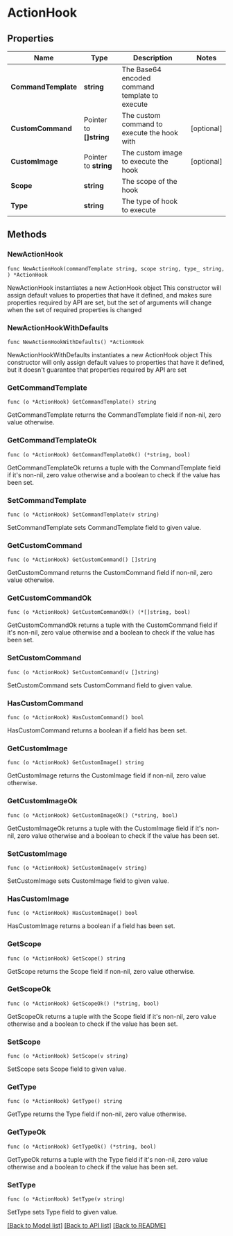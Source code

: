 # ActionHook

## Properties

Name | Type | Description | Notes
------------ | ------------- | ------------- | -------------
**CommandTemplate** | **string** | The Base64 encoded command template to execute | 
**CustomCommand** | Pointer to **[]string** | The custom command to execute the hook with | [optional] 
**CustomImage** | Pointer to **string** | The custom image to execute the hook | [optional] 
**Scope** | **string** | The scope of the hook | 
**Type** | **string** | The type of hook to execute | 

## Methods

### NewActionHook

`func NewActionHook(commandTemplate string, scope string, type_ string, ) *ActionHook`

NewActionHook instantiates a new ActionHook object
This constructor will assign default values to properties that have it defined,
and makes sure properties required by API are set, but the set of arguments
will change when the set of required properties is changed

### NewActionHookWithDefaults

`func NewActionHookWithDefaults() *ActionHook`

NewActionHookWithDefaults instantiates a new ActionHook object
This constructor will only assign default values to properties that have it defined,
but it doesn't guarantee that properties required by API are set

### GetCommandTemplate

`func (o *ActionHook) GetCommandTemplate() string`

GetCommandTemplate returns the CommandTemplate field if non-nil, zero value otherwise.

### GetCommandTemplateOk

`func (o *ActionHook) GetCommandTemplateOk() (*string, bool)`

GetCommandTemplateOk returns a tuple with the CommandTemplate field if it's non-nil, zero value otherwise
and a boolean to check if the value has been set.

### SetCommandTemplate

`func (o *ActionHook) SetCommandTemplate(v string)`

SetCommandTemplate sets CommandTemplate field to given value.


### GetCustomCommand

`func (o *ActionHook) GetCustomCommand() []string`

GetCustomCommand returns the CustomCommand field if non-nil, zero value otherwise.

### GetCustomCommandOk

`func (o *ActionHook) GetCustomCommandOk() (*[]string, bool)`

GetCustomCommandOk returns a tuple with the CustomCommand field if it's non-nil, zero value otherwise
and a boolean to check if the value has been set.

### SetCustomCommand

`func (o *ActionHook) SetCustomCommand(v []string)`

SetCustomCommand sets CustomCommand field to given value.

### HasCustomCommand

`func (o *ActionHook) HasCustomCommand() bool`

HasCustomCommand returns a boolean if a field has been set.

### GetCustomImage

`func (o *ActionHook) GetCustomImage() string`

GetCustomImage returns the CustomImage field if non-nil, zero value otherwise.

### GetCustomImageOk

`func (o *ActionHook) GetCustomImageOk() (*string, bool)`

GetCustomImageOk returns a tuple with the CustomImage field if it's non-nil, zero value otherwise
and a boolean to check if the value has been set.

### SetCustomImage

`func (o *ActionHook) SetCustomImage(v string)`

SetCustomImage sets CustomImage field to given value.

### HasCustomImage

`func (o *ActionHook) HasCustomImage() bool`

HasCustomImage returns a boolean if a field has been set.

### GetScope

`func (o *ActionHook) GetScope() string`

GetScope returns the Scope field if non-nil, zero value otherwise.

### GetScopeOk

`func (o *ActionHook) GetScopeOk() (*string, bool)`

GetScopeOk returns a tuple with the Scope field if it's non-nil, zero value otherwise
and a boolean to check if the value has been set.

### SetScope

`func (o *ActionHook) SetScope(v string)`

SetScope sets Scope field to given value.


### GetType

`func (o *ActionHook) GetType() string`

GetType returns the Type field if non-nil, zero value otherwise.

### GetTypeOk

`func (o *ActionHook) GetTypeOk() (*string, bool)`

GetTypeOk returns a tuple with the Type field if it's non-nil, zero value otherwise
and a boolean to check if the value has been set.

### SetType

`func (o *ActionHook) SetType(v string)`

SetType sets Type field to given value.



[[Back to Model list]](../README.md#documentation-for-models) [[Back to API list]](../README.md#documentation-for-api-endpoints) [[Back to README]](../README.md)


